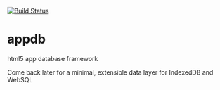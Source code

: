 [![Build Status](https://travis-ci.org/LuvDaSun/appdb.svg?branch=master)](https://travis-ci.org/LuvDaSun/appdb)

appdb
=====

html5 app database framework

Come back later for a minimal, extensible data layer for IndexedDB and WebSQL
